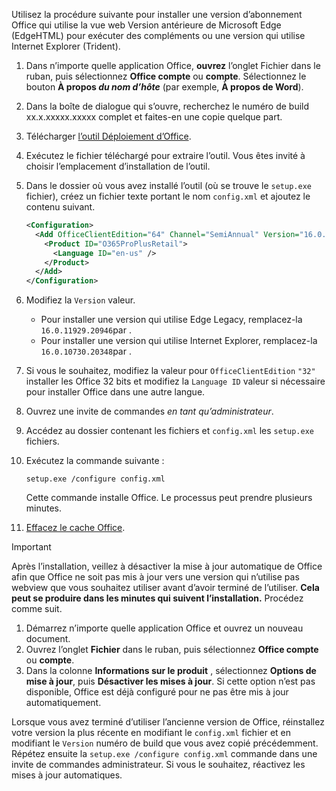 Utilisez la procédure suivante pour installer une version d’abonnement Office qui utilise la vue web Version antérieure de Microsoft Edge (EdgeHTML) pour exécuter des compléments ou une version qui utilise Internet Explorer (Trident).

1. Dans n’importe quelle application Office, **ouvrez** l’onglet Fichier dans le ruban, puis sélectionnez **Office compte** ou **compte**. Sélectionnez le bouton **À propos _du nom d’hôte_** (par exemple, **À propos de Word**).
1. Dans la boîte de dialogue qui s’ouvre, recherchez le numéro de build xx.x.xxxxx.xxxxx complet et faites-en une copie quelque part.
1. Télécharger [l’outil Déploiement d’Office](https://www.microsoft.com/download/details.aspx?id=49117).
1. Exécutez le fichier téléchargé pour extraire l’outil. Vous êtes invité à choisir l’emplacement d’installation de l’outil.
1. Dans le dossier où vous avez installé l’outil (où se trouve le `setup.exe` fichier), créez un fichier texte portant le nom `config.xml` et ajoutez le contenu suivant.

    ```xml
    <Configuration>
      <Add OfficeClientEdition="64" Channel="SemiAnnual" Version="16.0.xxxxx.xxxxx">
        <Product ID="O365ProPlusRetail">
          <Language ID="en-us" />
        </Product>
      </Add>
    </Configuration>
    ```

1. Modifiez la `Version` valeur.

    - Pour installer une version qui utilise Edge Legacy, remplacez-la `16.0.11929.20946`par .
    - Pour installer une version qui utilise Internet Explorer, remplacez-la `16.0.10730.20348`par .

1. Si vous le souhaitez, modifiez la valeur pour `OfficeClientEdition` `"32"` installer les Office 32 bits et modifiez la `Language ID` valeur si nécessaire pour installer Office dans une autre langue.
1. Ouvrez une invite de commandes *en tant qu’administrateur*.
1. Accédez au dossier contenant les fichiers et `config.xml` les `setup.exe` fichiers.
1. Exécutez la commande suivante :

    ```command&nbsp;line
    setup.exe /configure config.xml
    ```

    Cette commande installe Office. Le processus peut prendre plusieurs minutes.

1. [Effacez le cache Office](../testing/clear-cache.md).

> [!IMPORTANT]
> Après l’installation, veillez à désactiver la mise à jour automatique de Office afin que Office ne soit pas mis à jour vers une version qui n’utilise pas webview que vous souhaitez utiliser avant d’avoir terminé de l’utiliser. **Cela peut se produire dans les minutes qui suivent l’installation.** Procédez comme suit.
>
> 1. Démarrez n’importe quelle application Office et ouvrez un nouveau document.
> 1. Ouvrez l’onglet **Fichier** dans le ruban, puis sélectionnez **Office compte** ou **compte**.
> 1. Dans la colonne **Informations sur le produit** , sélectionnez **Options de mise à jour**, puis **Désactiver les mises à jour**. Si cette option n’est pas disponible, Office est déjà configuré pour ne pas être mis à jour automatiquement.

Lorsque vous avez terminé d’utiliser l’ancienne version de Office, réinstallez votre version la plus récente en modifiant le `config.xml` fichier et en modifiant le `Version` numéro de build que vous avez copié précédemment. Répétez ensuite la `setup.exe /configure config.xml` commande dans une invite de commandes administrateur. Si vous le souhaitez, réactivez les mises à jour automatiques.
